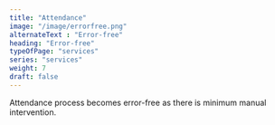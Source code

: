 ```yaml
---
title: "Attendance"
image: "/image/errorfree.png"
alternateText : "Error-free"
heading: "Error-free"
typeOfPage: "services"
series: "services"
weight: 7
draft: false
---
```


<p>Attendance process becomes error-free as there is minimum manual intervention.</p>